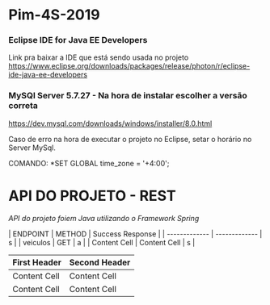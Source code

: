 # Pim-4S-2019

### Eclipse IDE for Java EE Developers 
Link pra baixar a IDE que está sendo usada no projeto
https://www.eclipse.org/downloads/packages/release/photon/r/eclipse-ide-java-ee-developers


### MySQl Server 5.7.27  - Na hora de instalar escolher a versão correta
https://dev.mysql.com/downloads/windows/installer/8.0.html


Caso de erro na hora de executar o projeto no Eclipse, setar o horário no Server MySql.

COMANDO: *SET GLOBAL time_zone = '+4:00'; 

# API DO PROJETO - REST
*API do projeto foiem Java utilizando o Framework Spring*


| ENDPOINT      | METHOD        | Success Response  |
| ------------- | ------------- |            s      |
|   veiculos    |     GET       |            a      |
| Content Cell  | Content Cell  |            s      |

| First Header  | Second Header |
| ------------- | ------------- |
| Content Cell  | Content Cell  |
| Content Cell  | Content Cell  |
